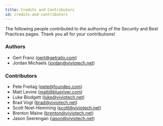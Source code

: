 ```yaml
---
title: Credits and Contributors
id: credits-and-contributors
---
```


The following people contributed to the authoring of the Security and Best Practices pages. Thank you all for your contributions!

### Authors ###

* Gert Franz ([gert@getrailo.com](mailto:gert@getrailo.com))
* Jordan Michaels ([jordan@viviotech.net](mailto:jordan@viviotech.net))

### Contributors ###

* Pete Freitag ([pete@foundeo.com](mailto:pete@foundeo.com))
* Matt Levine ([matt@blueriver.com](mailto:matt@blueriver.com))
* Luke Blodgett ([luke@viviotech.net](mailto:luke@viviotech.net))
* Brad Vogt ([brad@viviotech.net](mailto:brad@viviotech.net))
* Scott Noel-Hemming ([scott@viviotech.net](mailto:scott@viviotech.net))
* Brenton Maine ([brenton@viviotech.net](mailto:brenton@viviotech.net))
* Jason Seerengan ([jason@viviotech.net](mailto:jason@viviotech.net))
